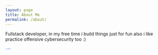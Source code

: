 ```yaml
---
layout: page
title: About Me
permalink: /about/
---
```

<style>
    code {
        white-space: pre-wrap;
        background-color: black;
        color: yellowgreen;
        padding: 1px;
        width: 100%;
        display: block;
    }
    img#cat-image {
        display:flex;
        justify-content:center;
        border-radius:50%;
    }
</style>


Fullstack developer, in my free time i build things just for fun
also i like practice offensive cybersecurity too :)

<div align="center">
    <img id="cat-image" src="https://media.tenor.com/JAZzfZupTTcAAAAS/gil-cat.gif" />
</div>
